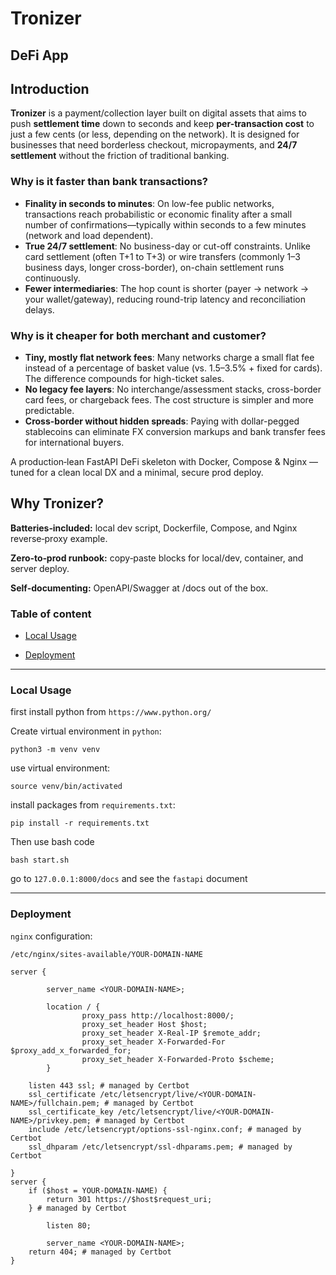 # Tronizer
## DeFi App
## Introduction
**Tronizer** is a payment/collection layer built on digital assets that aims to push **settlement time** down to seconds and keep **per-transaction cost** to just a few cents (or less, depending on the network). It is designed for businesses that need borderless checkout, micropayments, and **24/7 settlement** without the friction of traditional banking.

### Why is it faster than bank transactions?
- **Finality in seconds to minutes**: On low-fee public networks, transactions reach probabilistic or economic finality after a small number of confirmations—typically within seconds to a few minutes (network and load dependent).
- **True 24/7 settlement**: No business-day or cut-off constraints. Unlike card settlement (often T+1 to T+3) or wire transfers (commonly 1–3 business days, longer cross-border), on-chain settlement runs continuously.
- **Fewer intermediaries**: The hop count is shorter (payer → network → your wallet/gateway), reducing round-trip latency and reconciliation delays.

### Why is it cheaper for both merchant and customer?
- **Tiny, mostly flat network fees**: Many networks charge a small flat fee instead of a percentage of basket value (vs. 1.5–3.5% + fixed for cards). The difference compounds for high-ticket sales.
- **No legacy fee layers**: No interchange/assessment stacks, cross-border card fees, or chargeback fees. The cost structure is simpler and more predictable.
- **Cross-border without hidden spreads**: Paying with dollar-pegged stablecoins can eliminate FX conversion markups and bank transfer fees for international buyers.

A production‑lean FastAPI DeFi skeleton with Docker, Compose & Nginx — tuned for a clean local DX and a minimal, secure prod deploy.

## Why Tronizer?

**Batteries‑included:** local dev script, Dockerfile, Compose, and Nginx reverse‑proxy example.

**Zero‑to‑prod runbook:** copy‑paste blocks for local/dev, container, and server deploy.

**Self‑documenting:** OpenAPI/Swagger at /docs out of the box.


### Table of content
- [Local Usage](#local-usage)

- [Deployment](#deployment)

-----
<a name="local-usage"/>

### Local Usage
first install python from `https://www.python.org/`

Create virtual environment in `python`:
```commandline
python3 -m venv venv
```
use virtual environment:
```commandline
source venv/bin/activated
```
install packages from `requirements.txt`:
```commandline
pip install -r requirements.txt
```
Then use bash code
```commandline
bash start.sh
```
go to `127.0.0.1:8000/docs` and see the `fastapi` document 

------

<a name="deployment"/>


### Deployment

`nginx` configuration: 

`/etc/nginx/sites-available/YOUR-DOMAIN-NAME`
```nginx
server {

        server_name <YOUR-DOMAIN-NAME>;

        location / {
                proxy_pass http://localhost:8000/;
                proxy_set_header Host $host;
                proxy_set_header X-Real-IP $remote_addr;
                proxy_set_header X-Forwarded-For $proxy_add_x_forwarded_for;
                proxy_set_header X-Forwarded-Proto $scheme;
        }

    listen 443 ssl; # managed by Certbot
    ssl_certificate /etc/letsencrypt/live/<YOUR-DOMAIN-NAME>/fullchain.pem; # managed by Certbot
    ssl_certificate_key /etc/letsencrypt/live/<YOUR-DOMAIN-NAME>/privkey.pem; # managed by Certbot
    include /etc/letsencrypt/options-ssl-nginx.conf; # managed by Certbot
    ssl_dhparam /etc/letsencrypt/ssl-dhparams.pem; # managed by Certbot

}
server {
    if ($host = YOUR-DOMAIN-NAME) {
        return 301 https://$host$request_uri;
    } # managed by Certbot

        listen 80;

        server_name <YOUR-DOMAIN-NAME>;
    return 404; # managed by Certbot
}
```
